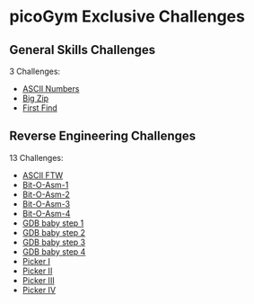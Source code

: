 # picoGym Exclusive Challenges

## General Skills Challenges

3 Challenges:
- [ASCII Numbers](General_Skills/ASCII_Numbers.md)
- [Big Zip](General_Skills/Big_Zip.md)
- [First Find](General_Skills/First_Find.md)

## Reverse Engineering Challenges

13 Challenges:
- [ASCII FTW](Reverse_Engineering/ASCII_FTW.md)
- [Bit-O-Asm-1](Reverse_Engineering/Bit-O-Asm-1.md)
- [Bit-O-Asm-2](Reverse_Engineering/Bit-O-Asm-2.md)
- [Bit-O-Asm-3](Reverse_Engineering/Bit-O-Asm-3.md)
- [Bit-O-Asm-4](Reverse_Engineering/Bit-O-Asm-4.md)
- [GDB baby step 1](Reverse_Engineering/GDB_baby_step_1.md)
- [GDB baby step 2](Reverse_Engineering/GDB_baby_step_2.md)
- [GDB baby step 3](Reverse_Engineering/GDB_baby_step_3.md)
- [GDB baby step 4](Reverse_Engineering/GDB_baby_step_4.md)
- [Picker I](Reverse_Engineering/Picker_I.md)
- [Picker II](Reverse_Engineering/Picker_II.md)
- [Picker III](Reverse_Engineering/Picker_III.md)
- [Picker IV](Reverse_Engineering/Picker_IV.md)
